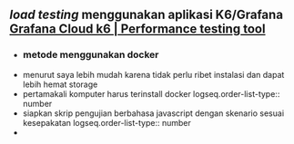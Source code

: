## *load testing* menggunakan aplikasi K6/Grafana [Grafana Cloud k6 | Performance testing tool](https://grafana.com/products/cloud/k6/?src=k6io)
- ### metode menggunakan docker
- menurut saya lebih mudah karena tidak perlu ribet instalasi dan dapat lebih hemat storage
- pertamakali komputer harus terinstall docker
  logseq.order-list-type:: number
- siapkan skrip pengujian berbahasa javascript dengan skenario sesuai kesepakatan
  logseq.order-list-type:: number
-